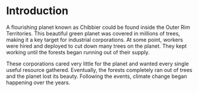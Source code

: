 # Introduction
A flourishing planet known as Chibbier could be found inside the Outer Rim Territories.
This beautiful green planet was covered in millions of trees, making it a key target for industrial corporations.
At some point, workers were hired and deployed to cut down many trees on the planet.
They kept working until the forests began running out of their supply.


These corporations cared very little for the planet and wanted every single useful resource gathered.
Eventually, the forests completely ran out of trees and the planet lost its beauty.
Following the events, climate change began happening over the years.